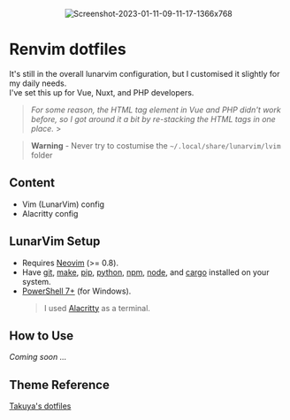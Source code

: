 <p align="center">
   <img src="https://i.ibb.co/qDHNSj9/Screenshot-2023-01-11-09-11-17-1366x768.png" alt="Screenshot-2023-01-11-09-11-17-1366x768" border="0">
</p>

# Renvim dotfiles

It's still in the overall lunarvim configuration, but I customised it slightly for my daily needs. <br>
I've set this up for Vue, Nuxt, and PHP developers.

> _For some reason, the HTML tag element in Vue and PHP didn't work before, so I got around it a bit by re-stacking the HTML tags in one place._ > <br>

> **Warning** - Never try to costumise the `~/.local/share/lunarvim/lvim` folder

## Content

- Vim (LunarVim) config
- Alacritty config

## LunarVim Setup

- Requires [Neovim](https://neovim.io/) (>= 0.8).
- Have [git](https://cli.github.com/), [make](https://www.gnu.org/software/make/), [pip](https://pypi.org/project/pip/), [python](https://www.python.org/), [npm](https://npmjs.com/), [node](https://nodejs.org/), and [cargo](https://www.rust-lang.org/tools/install) installed on your system.
- [PowerShell 7+](https://learn.microsoft.com/en-us/powershell/scripting/whats-new/migrating-from-windows-powershell-51-to-powershell-7?view=powershell-7.2) (for Windows).
  > I used [Alacritty](https://alacritty.org/) as a terminal.

## How to Use

_Coming soon ..._

## Theme Reference

[Takuya's dotfiles](https://github.com/craftzdog/dotfiles-public)
